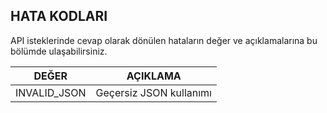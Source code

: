 **HATA KODLARI**
----

API isteklerinde cevap olarak dönülen hataların değer ve açıklamalarına bu bölümde ulaşabilirsiniz.

| DEĞER                               | AÇIKLAMA                                                                                |
|-------------------------------------|-----------------------------------------------------------------------------------------|                
| INVALID_JSON                        | Geçersiz JSON kullanımı                                                                 |
